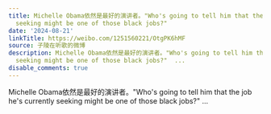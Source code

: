 ```yaml
---
title: Michelle Obama依然是最好的演讲者。"Who's going to tell him that the job he's currently
  seeking might be one of those black jobs?"
date: '2024-08-21'
linkTitle: https://weibo.com/1251560221/OtgPK6hMF
source: 子陵在听歌的微博
description: Michelle Obama依然是最好的演讲者。"Who's going to tell him that the job he's currently
  seeking might be one of those black jobs?"  ...
disable_comments: true
---
```

Michelle Obama依然是最好的演讲者。"Who's going to tell him that the job he's currently seeking might be one of those black jobs?"  ...